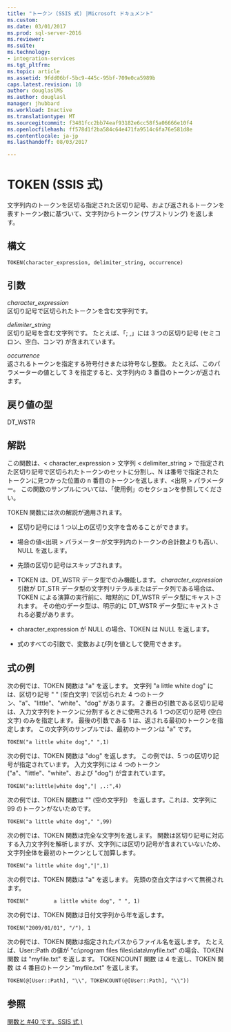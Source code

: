 ```yaml
---
title: "トークン (SSIS 式) |Microsoft ドキュメント"
ms.custom: 
ms.date: 03/01/2017
ms.prod: sql-server-2016
ms.reviewer: 
ms.suite: 
ms.technology:
- integration-services
ms.tgt_pltfrm: 
ms.topic: article
ms.assetid: 9fdd06bf-5bc9-445c-95bf-709e0ca5989b
caps.latest.revision: 10
author: douglaslMS
ms.author: douglasl
manager: jhubbard
ms.workload: Inactive
ms.translationtype: MT
ms.sourcegitcommit: f3481fcc2bb74eaf93182e6cc58f5a06666e10f4
ms.openlocfilehash: ff578d1f2ba584c64e471fa9514c6fa76e581d8e
ms.contentlocale: ja-jp
ms.lasthandoff: 08/03/2017

---
```

# <a name="token--ssis-expression"></a>TOKEN (SSIS 式)
  文字列内のトークンを区切る指定された区切り記号、および返されるトークンを表すトークン数に基づいて、文字列からトークン (サブストリング) を返します。  
  
## <a name="syntax"></a>構文  
  
```  
TOKEN(character_expression, delimiter_string, occurrence)  
```  
  
## <a name="arguments"></a>引数  
 *character_expression*  
 区切り記号で区切られたトークンを含む文字列です。  
  
 *delimiter_string*  
 区切り記号を含む文字列です。 たとえば、「; ,」には 3 つの区切り記号 (セミコロン、空白、コンマ) が含まれています。  
  
 *occurrence*  
 返されるトークンを指定する符号付きまたは符号なし整数。 たとえば、このパラメーターの値として 3 を指定すると、文字列内の 3 番目のトークンが返されます。  
  
## <a name="result-types"></a>戻り値の型  
 DT_WSTR  
  
## <a name="remarks"></a>解説  
 この関数は、< character_expression > 文字列 < delimiter_string > で指定された区切り記号で区切られたトークンのセットに分割し、N は番号で指定されたトークンに見つかった位置の n 番目のトークンを返します、\<出現 > パラメーター。 この関数のサンプルについては、「使用例」のセクションを参照してください。  
  
 TOKEN 関数には次の解説が適用されます。  
  
-   区切り記号には 1 つ以上の区切り文字を含めることができます。  
  
-   場合の値\<出現 > パラメーターが文字列内のトークンの合計数よりも高い、NULL を返します。  
  
-   先頭の区切り記号はスキップされます。  
  
-   TOKEN は、DT_WSTR データ型でのみ機能します。 *character_expression* 引数が DT_STR データ型の文字列リテラルまたはデータ列である場合は、TOKEN による演算の実行前に、暗黙的に DT_WSTR データ型にキャストされます。 その他のデータ型は、明示的に DT_WSTR データ型にキャストされる必要があります。  
  
-   character_expression が NULL の場合、TOKEN は NULL を返します。  
  
-   式のすべての引数で、変数および列を値として使用できます。  
  
## <a name="expression-examples"></a>式の例  
 次の例では、TOKEN 関数は "a" を返します。 文字列 "a little white dog" には、区切り記号 " " (空白文字) で区切られた 4 つのトークン、"a"、"little"、"white"、"dog" があります。 2 番目の引数である区切り記号は、入力文字列をトークンに分割するときに使用される 1 つの区切り記号 (空白文字) のみを指定します。 最後の引数である 1 は、返される最初のトークンを指定します。 この文字列のサンプルでは、最初のトークンは "a" です。  
  
```  
TOKEN("a little white dog"," ",1)  
```  
  
 次の例では、TOKEN 関数は "dog" を返します。 この例では、5 つの区切り記号が指定されています。 入力文字列には 4 つのトークン ("a"、"little"、"white"、および "dog") が含まれています。  
  
```  
TOKEN("a:little|white dog","| ,.:",4)  
```  
  
 次の例では、TOKEN 関数は "" (空の文字列） を返します。これは、文字列に 99 のトークンがないためです。  
  
```  
TOKEN("a little white dog"," ",99)  
```  
  
 次の例では、TOKEN 関数は完全な文字列を返します。 関数は区切り記号に対応する入力文字列を解析しますが、文字列には区切り記号が含まれていないため、文字列全体を最初のトークンとして加算します。  
  
```  
TOKEN("a little white dog","|",1)  
```  
  
 次の例では、TOKEN 関数は "a" を返します。 先頭の空白文字はすべて無視されます。  
  
```  
TOKEN("        a little white dog", " ", 1)  
```  
  
 次の例では、TOKEN 関数は日付文字列から年を返します。  
  
```  
TOKEN("2009/01/01", "/"), 1  
```  
  
 次の例では、TOKEN 関数は指定されたパスからファイル名を返します。 たとえば、User::Path の値が "c:\program files files\data\myfile.txt" の場合、TOKEN 関数 は "myfile.txt" を返します。 TOKENCOUNT 関数 は 4 を返し、TOKEN 関数 は 4 番目のトークン "myfile.txt" を返します。  
  
```  
TOKEN(@[User::Path], "\\", TOKENCOUNT(@[User::Path], "\\"))  
```  
  
## <a name="see-also"></a>参照  
 [関数と #40 です。SSIS 式 &#41;](../../integration-services/expressions/functions-ssis-expression.md)  
  
  


